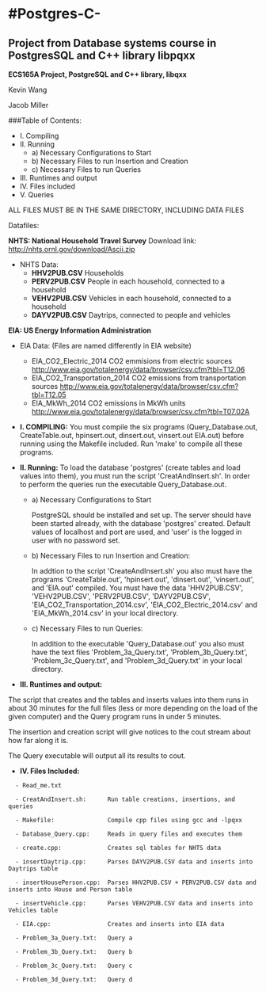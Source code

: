 #Postgres-C-
===========
**Project from Database systems course in PostgresSQL and C++ library libpqxx**
-----------
**ECS165A Project, PostgreSQL and C++ library, libqxx**

Kevin Wang 

Jacob Miller 

###Table of Contents:
* I. Compiling
* II. Running
  - a) Necessary Configurations to Start
  - b) Necessary Files to run Insertion and Creation
  - c) Necessary Files to run Queries
* III. Runtimes and output
* IV. Files included
* V. Queries 

ALL FILES MUST BE IN THE SAME DIRECTORY, INCLUDING DATA FILES

Datafiles: 

**NHTS: National Household Travel Survey**
Download link: http://nhts.ornl.gov/download/Ascii.zip
* NHTS Data:
  - **HHV2PUB.CSV**	  Households
  - **PERV2PUB.CSV**  People in each household, connected to a household
  - **VEHV2PUB.CSV**  Vehicles in each household, connected to a household
  - **DAYV2PUB.CSV**  Daytrips, connected to people and vehicles

**EIA: US Energy Information Administration**
* EIA Data:  (Files are named differently in EIA website)
  - EIA_CO2_Electric_2014       CO2 emmisions from electric sources	http://www.eia.gov/totalenergy/data/browser/csv.cfm?tbl=T12.06
  - EIA_CO2_Transportation_2014 CO2 emissions from transportation sources	http://www.eia.gov/totalenergy/data/browser/csv.cfm?tbl=T12.05
  - EIA_MkWh_2014               CO2 emissions in MkWh units	http://www.eia.gov/totalenergy/data/browser/csv.cfm?tbl=T07.02A

* **I. COMPILING:**
You must compile the six programs (Query_Database.out, CreateTable.out, hpinsert.out, dinsert.out, vinsert.out EIA.out) before running using the Makefile included. 
Run 'make' to compile all these programs.

* **II. Running:**
To load the database 'postgres' (create tables and load values into them), you must run the script 'CreatAndInsert.sh'. In order to perform the queries run the executable Query_Database.out.
	
  - a) Necessary Configurations to Start
  
    PostgreSQL should be installed and set up. The server should have been started already, with the database 'postgres' created. Default values of localhost and port are used, and 'user' is the logged in user with no password set.  
    
  - b) Necessary Files to run Insertion and Creation:
  
	In addtion to the script 'CreateAndInsert.sh' you also must have the programs 'CreateTable.out', 'hpinsert.out', 'dinsert.out', 'vinsert.out', and 'EIA.out' compiled. You must have the data 'HHV2PUB.CSV', 'VEHV2PUB.CSV', 'PERV2PUB.CSV', 'DAYV2PUB.CSV', 'EIA_CO2_Transportation_2014.csv', 'EIA_CO2_Electric_2014.csv' and 'EIA_MkWh_2014.csv' in your local directory.

  - c) Necessary Files to run Queries:
  
	In addition to the executable 'Query_Database.out' you also must have the text files 'Problem_3a_Query.txt', 'Problem_3b_Query.txt', 'Problem_3c_Query.txt', and 'Problem_3d_Query.txt' in your local directory.
    
* **III. Runtimes and output:**

The script that creates and the tables and inserts values into them runs in about 30 minutes for the full files (less or more depending on the load of the given computer) and the Query program runs in under 5 minutes.

The insertion and creation script will give notices to the cout stream about how far along it is.

The Query executable will output all its results to cout.

* **IV. Files Included:**
```
  - Read_me.txt

  - CreatAndInsert.sh:		Run table creations, insertions, and queries
    
  - Makefile:				Compile cpp files using gcc and -lpqxx 
    
  - Database_Query.cpp:		Reads in query files and executes them
    
  - create.cpp:				Creates sql tables for NHTS data 
    
  - insertDaytrip.cpp:		Parses DAYV2PUB.CSV data and inserts into Daytrips table
    
  - insertHousePerson.cpp:	Parses HHV2PUB.CSV + PERV2PUB.CSV data and inserts into House and Person table
    
  - insertVehicle.cpp:		Parses VEHV2PUB.CSV data and inserts into Vehicles table
    
  - EIA.cpp:				Creates and inserts into EIA data 
    
  - Problem_3a_Query.txt:	Query a
    
  - Problem_3b_Query.txt:	Query b
    
  - Problem_3c_Query.txt:	Query c
    
  - Problem_3d_Query.txt:	Query d
```

